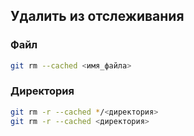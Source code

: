 ## Удалить из отслеживания

### Файл
```bash
git rm --cached <имя_файла>
```

### Директория
```bash
git rm -r --cached */<директория>
git rm -r --cached <директория>
```